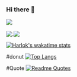 ### Hi there 👋

<!--
**eupho23/eupho23** is a ✨ _special_ ✨ repository because its `README.md` (this file) appears on your GitHub profile.

Here are some ideas to get you started:

- 🔭 I’m currently working on ...
- 🌱 I’m currently learning ...
- 👯 I’m looking to collaborate on ...
- 🤔 I’m looking for help with ...
- 💬 Ask me about ...
- 📫 How to reach me: ...
- 😄 Pronouns: ...
- ⚡ Fun fact: ...
-->
[![](https://visitcount.itsvg.in/api?id=eupho23&label=Profile%20Views&color=1&icon=5&pretty=false)](https://visitcount.itsvg.in)

<a href="https://github.com/eupho23/github-readme-stats">
  <img align="center" src="https://github-readme-stats.vercel.app/api/pin/?username=eupho23&repo=github-readme-stats" />
</a>
<a href="https://github.com/eupho23/convoychat">
  <img align="center" src="https://github-readme-stats.vercel.app/api/pin/?username=eupho23&repo=convoychat" />
</a>

[![Harlok's wakatime stats](https://github-readme-stats.vercel.app/api/wakatime?username=eupho23)](https://github.com/eupho23/github-readme-stats)

#donut
[![Top Langs](https://github-readme-stats.vercel.app/api/top-langs/?username=eupho23&layout=donut)](https://github.com/anuraghazra/github-readme-stats)

#Quote
[![Readme Quotes](https://quotes-github-readme.vercel.app/api?type=horizontal&theme=dark)](https://github.com/piyushsuthar/github-readme-quotes)

